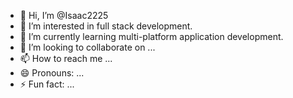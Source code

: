 - 👋 Hi, I’m @Isaac2225
- 👀 I’m interested in full stack development.
- 🌱 I’m currently learning multi-platform application development.
- 💞️ I’m looking to collaborate on ...
- 📫 How to reach me ...
- 😄 Pronouns: ...
- ⚡ Fun fact: ...

<!---
Isaac2225/Isaac2225 is a ✨ special ✨ repository because its `README.md` (this file) appears on your GitHub profile.
You can click the Preview link to take a look at your changes.
--->
